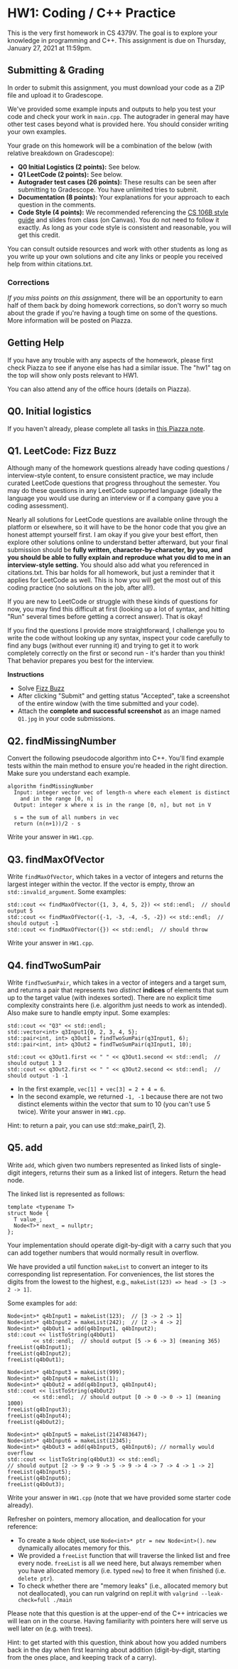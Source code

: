 # HW1: Coding / C++ Practice

This is the very first homework in CS 4379V. The goal is to explore your knowledge in programming and C++. This assignment is due on Thursday, January 27, 2021 at 11:59pm.

## Submitting & Grading
In order to submit this assignment, you must download your code as a ZIP file and upload it to Gradescope.

We've provided some example inputs and outputs to help you test your code and check your work in `main.cpp`. The autograder in general may have other test cases beyond what is provided here. You should consider writing your own examples.

Your grade on this homework will be a combination of the below (with relative breakdown on Gradescope):
- **Q0 Initial Logistics (2 points):** See below.
- **Q1 LeetCode (2 points):** See below.
- **Autograder test cases (26 points):** These results can be seen after submitting to Gradescope. You have unlimited tries to submit.
- **Documentation (8 points):** Your explanations for your approach to each question in the comments.
- **Code Style (4 points):** We recommended referencing the [CS 106B style guide](https://web.stanford.edu/class/cs106b/resources/style_guide.html) and slides from class (on Canvas). You do not need to follow it exactly. As long as your code style is consistent and reasonable, you will get this credit.

You can consult outside resources and work with other students as long as you write up your own solutions and cite any links or people you received help from within citations.txt.

### Corrections
*If you miss points on this assignment,* there will be an opportunity to earn half of them back by doing homework corrections, so don't worry so much about the grade if you're having a tough time on some of the questions. More information will be posted on Piazza.

## Getting Help
If you have any trouble with any aspects of the homework, please first check Piazza to see if anyone else has had a similar issue. The "hw1" tag on the top will show only posts relevant to HW1.

You can also attend any of the office hours (details on Piazza).

## Q0. Initial logistics
If you haven't already, please complete all tasks in [this Piazza note](https://piazza.com/class/kyi5za6v5tz4lf?cid=7).

## Q1. LeetCode: Fizz Buzz
Although many of the homework questions already have coding questions / interview-style content, to ensure consistent practice,
we may include curated LeetCode questions that progress throughout the semester. You may do these questions in any LeetCode supported language
(ideally the language you would use during an interview or if a company gave you a coding assessment).

Nearly all solutions for LeetCode questions are available online through the platform or elsewhere, so it will have to be the honor code that you give an honest attempt
yourself first. I am okay if you give your best effort, then explore other solutions online to understand better afterward, but your final submission should be **fully written, character-by-character, by you, and you should be able to fully explain and reproduce what you did to me in an interview-style setting.** You should also add what you referenced in citations.txt. This bar holds for all homework, but just a reminder that it applies for LeetCode as well. This is how you will get the most out of this coding practice (no solutions on the job, after all!).

If you are new to LeetCode or struggle with these kinds of questions for now, you may find this difficult at first (looking up a lot of syntax, and hitting "Run" several times before getting a correct answer). That is okay!

If you find the questions I provide more straightforward, I challenge you to write the code without looking up any syntax, inspect your code carefully to find any bugs (without ever running it) and trying to get it to work completely correctly on the first or second run - it's harder than you think! That behavior prepares you best for the interview.

**Instructions**
- Solve [Fizz Buzz](https://leetcode.com/problems/fizz-buzz/)
- After clicking "Submit" and getting status "Accepted", take a screenshot of the entire window (with the time submitted and your code).
- Attach the **complete and successful screenshot** as an image named `Q1.jpg` in your code submissions.



## Q2. findMissingNumber
Convert the following pseudocode algorithm into C++. You'll find example tests within the main method to ensure you're headed in the right direction. Make sure you understand each example.
```
algorithm findMissingNumber
  Input: integer vector vec of length-n where each element is distinct
    and in the range [0, n]
  Output: integer x where x is in the range [0, n], but not in V

  s = the sum of all numbers in vec
  return (n(n+1))/2 - s
```
Write your answer in `HW1.cpp`.

## Q3. findMaxOfVector
Write `findMaxOfVector`, which takes in a vector of integers and returns the largest
integer within the vector. If the vector is empty, throw an
`std::invalid_argument`. Some examples:

```
std::cout << findMaxOfVector({1, 3, 4, 5, 2}) << std::endl;  // should output 5
std::cout << findMaxOfVector({-1, -3, -4, -5, -2}) << std::endl;  // should output -1
std::cout << findMaxOfVector({}) << std::endl;  // should throw
```
Write your answer in `HW1.cpp`.

## Q4. findTwoSumPair
Write `findTwoSumPair`, which takes in a vector of integers and a target sum, and
returns a pair that represents two *distinct* **indices** of elements that sum up to the target value (with indexes sorted). There are no explicit time complexity constraints here (i.e. algorithm just needs to work as intended). Also make sure to handle empty input. Some examples:
```
std::cout << "Q3" << std::endl;
std::vector<int> q3Input1{0, 2, 3, 4, 5};
std::pair<int, int> q3Out1 = findTwoSumPair(q3Input1, 6);
std::pair<int, int> q3Out2 = findTwoSumPair(q3Input1, 10);

std::cout << q3Out1.first << " " << q3Out1.second << std::endl;  // should output 1 3
std::cout << q3Out2.first << " " << q3Out2.second << std::endl;  // should output -1 -1
```
* In the first example, `vec[1] + vec[3] = 2 + 4 = 6`.
* In the second example, we returned `-1, -1` because there are not two
distinct elements within the vector that sum to 10 (you can't use 5 twice).
Write your answer in `HW1.cpp`.

Hint: to return a pair, you can use std::make_pair(1, 2).

## Q5. add

Write `add`, which given two numbers represented as linked lists of single-digit
integers, returns their sum as a linked list of integers. Return the head node.

The linked list is represented as follows:
```
template <typename T>
struct Node {
  T value_;
  Node<T>* next_ = nullptr;
};
```
Your implementation should operate digit-by-digit with a carry such that you can add together numbers that would normally result in overflow.

We have provided a util function `makeList` to convert an integer to its corresponding list representation. For conveniences, the list stores the digits from the lowest to the highest, e.g., `makeList(123) => head -> [3 -> 2 -> 1]`.

Some examples for `add`:
```
Node<int>* q4bInput1 = makeList(123);  // [3 -> 2 -> 1] 
Node<int>* q4bInput2 = makeList(242);  // [2 -> 4 -> 2]
Node<int>* q4bOut1 = add(q4bInput1, q4bInput2);
std::cout << listToString(q4bOut1)
        << std::endl;  // should output [5 -> 6 -> 3] (meaning 365)
freeList(q4bInput1);
freeList(q4bInput2);
freeList(q4bOut1);

Node<int>* q4bInput3 = makeList(999);
Node<int>* q4bInput4 = makeList(1);
Node<int>* q4bOut2 = add(q4bInput3, q4bInput4);
std::cout << listToString(q4bOut2)
        << std::endl;  // should output [0 -> 0 -> 0 -> 1] (meaning 1000)
freeList(q4bInput3);
freeList(q4bInput4);
freeList(q4bOut2);

Node<int>* q4bInput5 = makeList(2147483647);
Node<int>* q4bInput6 = makeList(12345);
Node<int>* q4bOut3 = add(q4bInput5, q4bInput6); // normally would overflow
std::cout << listToString(q4bOut3) << std::endl;
// should output [2 -> 9 -> 9 -> 5 -> 9 -> 4 -> 7 -> 4 -> 1 -> 2]
freeList(q4bInput5);
freeList(q4bInput6);
freeList(q4bOut3);
```
Write your answer in `HW1.cpp` (note that we have provided some starter code already).

Refresher on pointers, memory allocation, and deallocation for your reference:
* To create a `Node` object, use `Node<int>* ptr = new Node<int>()`. `new` dynamically allocates memory for this.
* We provided a `freeList` function that will traverse the linked list and free every node. `freeList` is all we need here, but always remember when you have allocated memory (i.e. typed `new`) to free it when finished (i.e. `delete ptr`).
* To check whether there are "memory leaks" (i.e., allocated memory but not deallocated), you can run valgrind on repl.it with `valgrind --leak-check=full ./main`

Please note that this question is at the upper-end of the C++ intricacies we will lean on in the course. Having familiarity with pointers here will serve us well later on (e.g. with trees).

Hint: to get started with this question, think about how you added numbers back in the day when first learning about addition (digit-by-digit, starting from the ones place, and keeping track of a carry).
